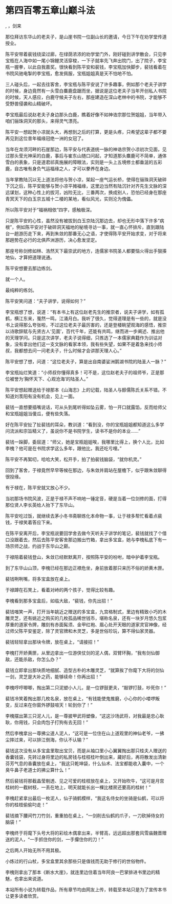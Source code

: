 # 第四百零五章山巅斗法
,  ，剑来
   那位拜访东华山的老夫子，是山崖书院一位副山长的邀请，今日下午在劝学堂传道授业。
   陈平安带着裴钱绕梁过廊，在绿荫浓浓的劝学堂门外，刚好碰到讲学散会，只见李宝瓶在人海中如一尾小锦鲤灵活穿梭，一下子就率先飞奔出院门，出了院子，李宝瓶一握拳，以此自我嘉奖。很快看到陈平安和裴钱，李宝瓶加快脚步，裴钱看着在书院风驰电掣的李宝瓶，愈发佩服，宝瓶姐姐真是天不怕地不怕。
   三人碰头后，一起去往客舍，李宝瓶与陈平安说了许多趣事，例如那个老夫子讲学的时候，身边竟然有一头雪白麋鹿盘踞而坐，据说是这位老夫子当年开创私人书院的时候，天人感应，白鹿守候夫子左右，那座建造在深山老林中的书院，才能够不受野兽侵袭和山精破坏。
   李宝瓶最后说赵老夫子身边那头白鹿，瞧着好像不如神诰宗那位贺姐姐，当年带入咱们骊珠洞天的那头，来得灵气漂亮。
   陈平安一想起贺小凉就头大，再想到之后的打算，更是头疼，只希望这辈子都不要再见到这位昔年福缘冠绝一洲的女冠了。
   当年在龙须河畔的石崖那边，陈平安与代表道统一脉的神诰宗贺小凉初次见面，见过那头莹光神采的白鹿，事后与崔东山随口问起，才知道那头麋鹿可不简单，通体雪白的表象，只是道君祁真施展的障眼法，实则是一头上五境修士都垂涎的五彩鹿，自古唯有身负气运福缘之人，才可以豢养在身边。
   当年掌教陆沉以无上道法将他与贺小凉，架起一座气运长桥，使得在骊珠洞天破碎下沉之后，陈平安能够与贺小凉平摊福缘，这里边当然有陆沉针对齐先生文脉的深远谋划，这种心性上的拔河，凶险无比，三番两次，换成别人，恐怕已经身在那座青冥天下的白玉京五城十二楼的某地，看似风光，实则沦为傀儡。
   所以陈平安对于“福祸相依”四字，感触极深。
   只是陈平安的心性，虽然没有被拔到白玉京陆沉那边去，却也无形中落下许多“病根”，例如陈平安对于破碎洞天福地的秘境寻访一事，就一直心怀排斥，直到跟陆台一趟游历走下来，再到朱敛的那番无心之语，才使得陈平安开始求变，对于将来那趟势在必行的北俱芦洲游历，决心愈发坚定。
   那座号称剑修如林、浩然天下最崇武的地方，连儒家书院圣人都要恼火得出手狠揍地仙，才算把道理说通。
   陈平安想要去那边练剑。
   就一个人。
   最纯粹的练剑。
   陈平安笑问道：“夫子讲学，说得如何？”
   李宝瓶想了想，说道：“有本书上有这位赵老先生的推崇者，说夫子讲学，如有孤鹤，横江东来，戛然一鸣，江涌月白。我听了很久，觉得道理是有一些的，就是没书上说得那么夸张啦，不过这位老夫子最厉害的，还是登楼眺望观海的感悟，推崇以诗歌辞赋与先贤古人‘见面’，百代千年，还能有共鸣，继而进一步阐述、推出他的天理学问。只是这次讲学，老夫子说得细，只拣选了一本儒家典籍作为训诂对象，没有拿出他们这一支文脉的看家本领，我有些失望，如果不是着急来找小师叔，我都想去问一问老夫子，什么时候才会讲那天理人心。”
   陈平安想了想，问道：“这位老夫子，算是出自南婆娑洲鹅湖书院的陆圣人一脉？”
   李宝瓶灿烂笑道：“小师叔你懂得真多！可不是，这位赵老夫子的祖师爷，正是那位被誉为‘胸怀天下、心观沧海’的陆圣人。”
   陈平安想起赠送给于禄那本《山海志》上的记载，陆圣人与醇儒陈氏关系不错。不知道刘羡阳有没有机会，见上一面。
   裴钱一直想要插嘴说话，可从头到尾听得如坠云雾，怕一开口就露馅，反而给师父和宝瓶姐姐当傻瓜，便有些失落。
   好在陈平安扯了扯裴钱的耳朵，教训道：“看到没，你的宝瓶姐姐都知道这么多学问流派和宗旨精义了，虽说你不是书院学生，读书不是你的本业……”
   裴钱一跺脚，委屈道：“师父，她是宝瓶姐姐唉，我哪里比得上，换个人比，比如李槐？他可是在书院求学这么多年，跟他比，我还吃亏哩。”
   陈平安不再絮叨，哈哈大笑，松开手，拍了拍裴钱脑袋，“就你机灵。”
   回到了客舍，于禄竟然早早等候在那边，与朱敛并肩站在屋檐下，似乎跟朱敛聊得很投缘。
   有于禄在，陈平安就又放心不少。
   当初那场书院风波，正是于禄不声不响地一锤定音，硬是当着一位剑修的面，打得那位贤人李长英给人抬下了东华山。
   陈平安吃过饭，就继续去茅小冬书斋聊炼化本命物一事，让于禄多帮忙看着点裴钱，于禄笑着答应下来。
   在陈平安离开后，李宝瓶说要回学舍去做今天听夫子讲学的笔记，裴钱就找了个借口没跟着去，然后去陈平安客舍那边搬出竹箱，拿出多宝盒，她与李槐私底下有一场宗师之战，约战于东华山之巅。
   于禄陪着裴钱登山，朱敛已经默默离开，按照陈平安的吩咐，暗中护着李宝瓶。
   到了东华山山顶，李槐已经在那边正襟危坐，身前放着那只来历不俗的娇黄木匣。
   裴钱咧咧嘴，将多宝盒放在桌上。
   于禄蹲在石凳上，看着对峙的两个孩子，觉得比较有趣。
   李槐看到那多宝盒后，如临大敌，“裴钱，你先出招！”
   裴钱嗤笑一声，打开当年姚近之赠送的多宝盒，九宫格制式，里边有精致小巧的木雕灵芝，还有姚近之购买的几枚孤品稀世钱币，堪称名泉，还有一块岁月悠久包浆厚重的道家令牌，雕刻有赤面髯须、金甲红袍、眉心处开天眼的道家灵官神像，经过师父陈平安鉴定，除了灵官牌和木灵芝，多是世俗珍玩，算不得仙家灵器。
   裴钱轻轻拿出那块令牌，放在桌上，“请接招！”
   李槐打开娇黄匣，从里边拿出一位游侠仗剑的泥人偶，双臂环胸，“我有剑仙御敌，还能杀敌，你怎么办？”
   裴钱立即拿出那块质地细腻、造型古朴的木雕灵芝，“就算挨了你麾下大将的剑仙一剑，灵芝是大补之药，能够续命！你再出招！”
   李槐哼哼唧唧，掏出第二只泥塑小人儿，是一位锣鼓更夫，“敲锣打鼓，吵死你！”
   裴钱冷笑着掏出那几枚名泉，放在桌上，“有钱能使鬼推磨，小心你的小喽啰叛变，反过来在你窗外锣鼓喧天！轮到你了！”
   李槐摆出第三只泥人儿，是一尊披甲武将塑像，“这这沙场武将，对我最是忠心耿耿，你用钱，只会肉包子打狗有去无回！”
   然后李槐拿出一尊拂尘道人泥人，“这可是一位住在山上道观里的神仙老爷，一拂尘摔过来，可以排江倒海，你认不认输？”
   裴钱这次没有从多宝盒里取出宝贝，而是从袖口里小心翼翼掏出那只桂夫人赠送的香囊钱袋，先转过身将里边的私房钱与桂枝桂叶倒出来，藏好后，再将散发出清新芬芳气息的香囊放在桌上，“我这只乾坤袋，什么仙术、法宝都能收入囊中，一个臭牛鼻子老道士的拂尘算什么！”
   然后裴钱将那截晶莹剔透、见之可爱的桂枝放在桌上，又开始吹牛，“这可是月宫桂树的一截树枝，一丢在地上，明天就能长出一棵比楼房还要高的桂树！”
   李槐赶紧拿出最后一枚泥人，仙子骑鹤模样，“我这名侍女的坐骑是仙鹤，可以将你的桂枝偷偷叼走！”
   裴钱摘下腰间竹刀竹剑，重重拍在桌上，“一剑削去仙鹤的爪子，一刀砍掉侍女的脑袋！”
   李槐终于将麾下头号大将的彩绘木偶拿出来，半臂高，远远超出那套风雪庙魏晋赠送的泥人，“一手抓住你的剑，一手攥住你的刀！”
   之后两人开始无所不用其极。
   小炼过的行山杖，多宝盒里其余那些只是值钱而无助于修行的世俗物件。
   李槐则拿出了那本《断水大崖》，就连里边住着当年阿良一巴掌排进书里边的精魅，也拿出来说道。
  本站所有小说为转载作品，所有章节均由网友上传，转载至本站只是为了宣传本书让更多读者欣赏。